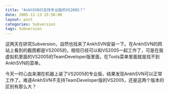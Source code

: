 ```yaml
---
title: "AnkhSVN只支持专业版的VS2005？"
date: 2005-12-13 15:58:00
layout: post
categories: Subversion
tags: Subversion
---
```


这两天在研究Subversion，自然也找来了AnkhSVN安装一下。在AnkhSVN的网站上看到的截图都是VS2005的，相信已经可以和VS2005一起工作了，可是在我虚拟机里面的VS2005的TeamDeveloper版里面，在Tools菜单里面就是找不到AnkhSVN的菜单。

今天一时心血来潮在机器上装了VS2005的专业版，结果发现AnkhSVN可以正常工作了。难道AnkhSVN不支持TeamDeveloper版的VS2005，还是这两个版本的区别有那么大？
